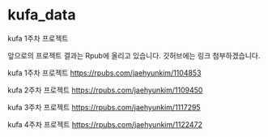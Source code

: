# kufa_data
kufa 1주차 프로젝트

앞으로의 프로젝트 결과는 Rpub에 올리고 있습니다.
깃허브에는 링크 첨부하겠습니다.

kufa 1주차 프로젝트
https://rpubs.com/jaehyunkim/1104853

kufa 2주차 프로젝트
https://rpubs.com/jaehyunkim/1109450

kufa 3주차 프로젝트
https://rpubs.com/jaehyunkim/1117295

kufa 4주차 프로젝트
https://rpubs.com/jaehyunkim/1122472
